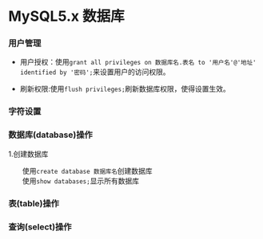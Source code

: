 # MySQL5.x 数据库

### 用户管理

* 用户授权：使用`grant all privileges on 数据库名.表名 to '用户名'@'地址' identified by '密码';`来设置用户的访问权限。

* 刷新权限:使用`flush privileges;`刷新数据库权限，使得设置生效。

### 字符设置

### 数据库(database)操作

1.创建数据库

&emsp;&emsp;使用`create database 数据库名`创建数据库  
&emsp;&emsp;使用`show databases;`显示所有数据库

### 表(table)操作

### 查询(select)操作

